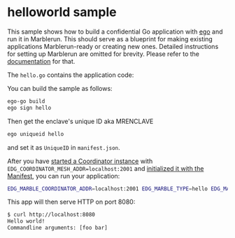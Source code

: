 # helloworld sample
This sample shows how to build a confidential Go application with [ego](https://ego.dev) and run it in Marblerun. This should serve as a blueprint for making existing applications Marblerun-ready or creating new ones. Detailed instructions for setting up Marblerun are omitted for brevity. Please refer to the [documentation](https://marblerun.sh/docs/introduction/) for that.

The `hello.go` contains the application code:

You can build the sample as follows:
```sh
ego-go build
ego sign hello
```

Then get the enclave's unique ID aka MRENCLAVE
```sh
ego uniqueid hello
```
and set it as `UniqueID` in `manifest.json`.

After you have [started a Coordinator instance](../../BUILD.md#run-the-coordinator) with `EDG_COORDINATOR_MESH_ADDR=localhost:2001` and [initialized it with the Manifest](../../BUILD.md#create-a-manifest), you can run your application:
```sh
EDG_MARBLE_COORDINATOR_ADDR=localhost:2001 EDG_MARBLE_TYPE=hello EDG_MARBLE_UUID_FILE=$PWD/uuid EDG_MARBLE_DNS_NAMES=localhost ego marblerun hello
```

This app will then serve HTTP on port 8080:
```sh
$ curl http://localhost:8080
Hello world!
Commandline arguments: [foo bar]
```
